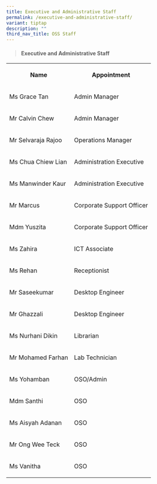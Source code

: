 ```yaml
---
title: Executive and Administrative Staff
permalink: /executive-and-administrative-staff/
variant: tiptap
description: ""
third_nav_title: OSS Staff
---
```

<blockquote>
<h4>Executive and Administrative Staff</h4>
</blockquote>
<table style="minWidth: 50px">
<colgroup>
<col>
<col>
</colgroup>
<tbody>
<tr>
<th rowspan="1" colspan="1">
<p>Name</p>
</th>
<th rowspan="1" colspan="1">
<p>Appointment</p>
</th>
</tr>
<tr>
<td rowspan="1" colspan="1">
<p>Ms Grace Tan</p>
</td>
<td rowspan="1" colspan="1">
<p>Admin Manager</p>
</td>
</tr>
<tr>
<td rowspan="1" colspan="1">
<p>Mr Calvin Chew</p>
</td>
<td rowspan="1" colspan="1">
<p>Admin Manager</p>
</td>
</tr>
<tr>
<td rowspan="1" colspan="1">
<p>Mr Selvaraja Rajoo</p>
</td>
<td rowspan="1" colspan="1">
<p>Operations Manager</p>
</td>
</tr>
<tr>
<td rowspan="1" colspan="1">
<p>Ms Chua Chiew Lian</p>
</td>
<td rowspan="1" colspan="1">
<p>Administration Executive</p>
</td>
</tr>
<tr>
<td rowspan="1" colspan="1">
<p>Ms Manwinder Kaur</p>
</td>
<td rowspan="1" colspan="1">
<p>Administration Executive</p>
</td>
</tr>
<tr>
<td rowspan="1" colspan="1">
<p>Mr Marcus</p>
</td>
<td rowspan="1" colspan="1">
<p>Corporate Support Officer</p>
</td>
</tr>
<tr>
<td rowspan="1" colspan="1">
<p>Mdm Yuszita</p>
</td>
<td rowspan="1" colspan="1">
<p>Corporate Support Officer</p>
</td>
</tr>
<tr>
<td rowspan="1" colspan="1">
<p>Ms Zahira</p>
</td>
<td rowspan="1" colspan="1">
<p>ICT Associate</p>
</td>
</tr>
<tr>
<td rowspan="1" colspan="1">
<p>Ms Rehan</p>
</td>
<td rowspan="1" colspan="1">
<p>Receptionist</p>
</td>
</tr>
<tr>
<td rowspan="1" colspan="1">
<p>Mr Saseekumar</p>
</td>
<td rowspan="1" colspan="1">
<p>Desktop Engineer</p>
</td>
</tr>
<tr>
<td rowspan="1" colspan="1">
<p>Mr Ghazzali</p>
</td>
<td rowspan="1" colspan="1">
<p>Desktop Engineer</p>
</td>
</tr>
<tr>
<td rowspan="1" colspan="1">
<p>Ms Nurhani Dikin</p>
</td>
<td rowspan="1" colspan="1">
<p>Librarian</p>
</td>
</tr>
<tr>
<td rowspan="1" colspan="1">
<p>Mr Mohamed Farhan</p>
</td>
<td rowspan="1" colspan="1">
<p>Lab Technician</p>
</td>
</tr>
<tr>
<td rowspan="1" colspan="1">
<p>Ms Yohamban</p>
</td>
<td rowspan="1" colspan="1">
<p>OSO/Admin</p>
</td>
</tr>
<tr>
<td rowspan="1" colspan="1">
<p>Mdm Santhi</p>
</td>
<td rowspan="1" colspan="1">
<p>OSO</p>
</td>
</tr>
<tr>
<td rowspan="1" colspan="1">
<p>Ms Aisyah Adanan</p>
</td>
<td rowspan="1" colspan="1">
<p>OSO</p>
</td>
</tr>
<tr>
<td rowspan="1" colspan="1">
<p>Mr Ong Wee Teck</p>
</td>
<td rowspan="1" colspan="1">
<p>OSO</p>
</td>
</tr>
<tr>
<td rowspan="1" colspan="1">
<p>Ms Vanitha</p>
</td>
<td rowspan="1" colspan="1">
<p>OSO</p>
</td>
</tr>
</tbody>
</table>
<p></p>